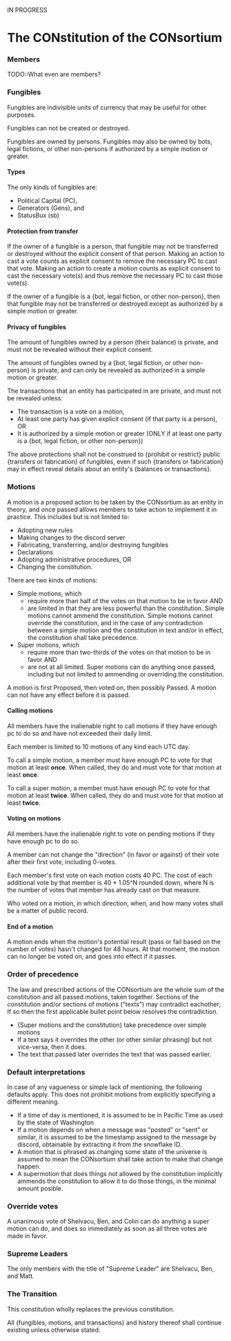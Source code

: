 IN PROGRESS

# The CONstitution of the CONsortium

### Members

TODO::What even are members?

### Fungibles

Fungibles are indivisible units of currency that may be useful for other purposes.

Fungibles can not be created or destroyed.

Fungibles are owned by persons. Fungibles may also be owned by bots, legal fictions, or other non-persons if authorized by a simple motion or greater.

#### Types

The only kinds of fungibles are:

* Political Capital (PC),
* Generators (Gens), and
* StatusBux (sb)

#### Protection from transfer

If the owner of a fungible is a person, that fungible may not be transferred or destroyed without the explicit consent of that person. Making an action to cast a vote counts as explicit consent to remove the necessary PC to cast that vote. Making an action to create a motion counts as explicit consent to cast the necessary vote(s) and thus remove the necessary PC to cast those vote(s).

If the owner of a fungible is a {bot, legal fiction, or other non-person}, then that fungible may not be transferred or destroyed except as authorized by a simple motion or greater.

#### Privacy of fungibles

The amount of fungibles owned by a person (their balance) is private, and must not be revealed without their explicit consent.

The amount of fungibles owned by a {bot, legal fiction, or other non-person} is private, and can only be revealed as authorized in a simple motion or greater.

The transactions that an entity has participated in are private, and must not be revealed unless:

* The transaction is a vote on a motion,
* At least one party has given explicit consent (if that party is a person), OR
* It is authorized by a simple motion or greater (ONLY if at least one party is a {bot, legal fiction, or other non-person})

The above protections shall not be construed to {prohibit or restrict} public {transfers or fabrication} of fungibles, even if such {transfers or fabrication} may in effect reveal details about an entity's {balances or transactions}.

### Motions

A motion is a proposed action to be taken by the CONsortium as an entity in theory, and once passed allows members to take action to implement it in practice. This includes but is not limited to:

* Adopting new rules
* Making changes to the discord server
* Fabricating, transferring, and/or destroying fungibles
* Declarations
* Adopting administrative procedures, OR
* Changing the constitution.

There are two kinds of motions:

* Simple motions, which 
  * require more than half of the votes on that motion to be in favor AND
  * are limited in that they are less powerful than the constitution. Simple motions cannot ammend the constitution. Simple motions cannot override the constitution, and in the case of any contradiction between a simple motion and the constitution in text and/or in effect, the constitution shall take precedence.
* Super motions, which
  * require more than two-thirds of the votes on that motion to be in favor AND
  * are not at all limited. Super motions can do anything once passed, including but not limited to ammending or overriding the constitution.

A motion is first Proposed, then voted on, then possibly Passed. A motion can not have any effect before it is passed.

#### Calling motions

All members have the inalienable right to call motions if they have enough pc to do so and have not exceeded their daily limit.

Each member is limited to 10 motions of any kind each UTC day.

To call a simple motion, a member must have enough PC to vote for that motion at least **once**. When called, they do and must vote for that motion at least **once**.

To call a super motion, a member must have enough PC to vote for that motion at least **twice**. When called, they do and must vote for that motion at least **twice**.

#### Voting on motions

All members have the inalienable right to vote on pending motions if they have enough pc to do so.

A member can not change the "direction" (in favor or against) of their vote after their first vote, including 0-votes.

Each member's first vote on each motion costs 40 PC. The cost of each additional vote by that member is 40 * 1.05^N rounded down, where N is the number of votes that member has already cast on that measure.

Who voted on a motion, in which direction, when, and how many votes shall be a matter of public record.

#### End of a motion

A motion ends when the motion's potential result (pass or fail based on the number of votes) hasn't changed for 48 hours. At that moment, the motion can no longer be voted on, and goes into effect if it passes.

### Order of precedence

The law and prescribed actions of the CONsortium are the whole sum of the constitution and all passed motions, taken together. Sections of the constitution and/or sections of motions ("texts") may contradict eachother; If so then the first applicable bullet point below resolves the contradiction.

* {Super motions and the constitution} take precedence over simple motions
* If a text says it overrides the other (or other similar phrasing) but not vice-versa, then it does.
* The text that passed later overrides the text that was passed earlier.

### Default interpretations

In case of any vagueness or simple lack of mentioning, the following defaults apply. This does not prohibit motions from explicitly specifying a different meaning.

* If a time of day is mentioned, it is assumed to be in Pacific Time as used by the state of Washington
* If a motion depends on when a message was "posted" or "sent" or similar, it is assumed to be the timestamp assigned to the message by discord, obtainable by extracting it from the snowflake ID.
* A motion that is phrased as changing some state of the universe is assumed to mean the CONsortium shall take action to make that change happen.
* A supermotion that does things not allowed by the constitution implicitly ammends the constitution to allow it to do those things, in the minimal amount posible.

### Override votes

A unanimous vote of Shelvacu, Ben, and Colin can do anything a super motion can do, and does so immediately as soon as all three votes are made in favor.

### Supreme Leaders

The only members with the title of "Supreme Leader" are Shelvacu, Ben, and Matt.

### The Transition

This constitution wholly replaces the previous constitution.

All {fungibles, motions, and transactions} and history thereof shall continue existing unless otherwise stated.
